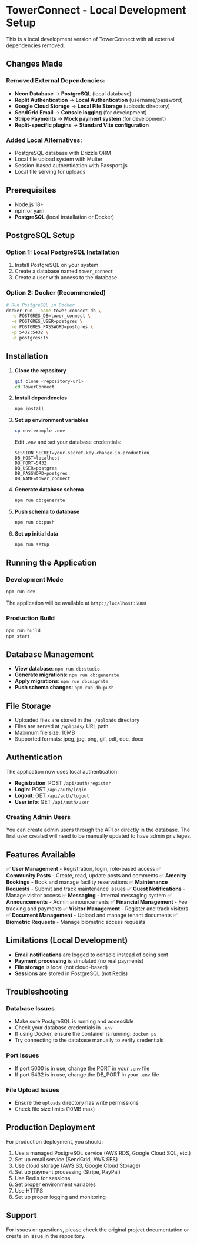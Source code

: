 # TowerConnect - Local Development Setup

This is a local development version of TowerConnect with all external dependencies removed.

## Changes Made

### Removed External Dependencies:
- **Neon Database** → **PostgreSQL** (local database)
- **Replit Authentication** → **Local Authentication** (username/password)
- **Google Cloud Storage** → **Local File Storage** (uploads directory)
- **SendGrid Email** → **Console logging** (for development)
- **Stripe Payments** → **Mock payment system** (for development)
- **Replit-specific plugins** → **Standard Vite configuration**

### Added Local Alternatives:
- PostgreSQL database with Drizzle ORM
- Local file upload system with Multer
- Session-based authentication with Passport.js
- Local file serving for uploads

## Prerequisites

- Node.js 18+ 
- npm or yarn
- **PostgreSQL** (local installation or Docker)

## PostgreSQL Setup

### Option 1: Local PostgreSQL Installation
1. Install PostgreSQL on your system
2. Create a database named `tower_connect`
3. Create a user with access to the database

### Option 2: Docker (Recommended)
```bash
# Run PostgreSQL in Docker
docker run --name tower-connect-db \
  -e POSTGRES_DB=tower_connect \
  -e POSTGRES_USER=postgres \
  -e POSTGRES_PASSWORD=postgres \
  -p 5432:5432 \
  -d postgres:15
```

## Installation

1. **Clone the repository**
   ```bash
   git clone <repository-url>
   cd TowerConnect
   ```

2. **Install dependencies**
   ```bash
   npm install
   ```

3. **Set up environment variables**
   ```bash
   cp env.example .env
   ```
   
   Edit `.env` and set your database credentials:
   ```env
   SESSION_SECRET=your-secret-key-change-in-production
   DB_HOST=localhost
   DB_PORT=5432
   DB_USER=postgres
   DB_PASSWORD=postgres
   DB_NAME=tower_connect
   ```

4. **Generate database schema**
   ```bash
   npm run db:generate
   ```

5. **Push schema to database**
   ```bash
   npm run db:push
   ```

6. **Set up initial data**
   ```bash
   npm run setup
   ```

## Running the Application

### Development Mode
```bash
npm run dev
```

The application will be available at `http://localhost:5000`

### Production Build
```bash
npm run build
npm start
```

## Database Management

- **View database**: `npm run db:studio`
- **Generate migrations**: `npm run db:generate`
- **Apply migrations**: `npm run db:migrate`
- **Push schema changes**: `npm run db:push`

## File Storage

- Uploaded files are stored in the `./uploads` directory
- Files are served at `/uploads/` URL path
- Maximum file size: 10MB
- Supported formats: jpeg, jpg, png, gif, pdf, doc, docx

## Authentication

The application now uses local authentication:

- **Registration**: POST `/api/auth/register`
- **Login**: POST `/api/auth/login`
- **Logout**: GET `/api/auth/logout`
- **User info**: GET `/api/auth/user`

### Creating Admin Users

You can create admin users through the API or directly in the database. The first user created will need to be manually updated to have admin privileges.

## Features Available

✅ **User Management** - Registration, login, role-based access
✅ **Community Posts** - Create, read, update posts and comments
✅ **Amenity Bookings** - Book and manage facility reservations
✅ **Maintenance Requests** - Submit and track maintenance issues
✅ **Guest Notifications** - Manage visitor access
✅ **Messaging** - Internal messaging system
✅ **Announcements** - Admin announcements
✅ **Financial Management** - Fee tracking and payments
✅ **Visitor Management** - Register and track visitors
✅ **Document Management** - Upload and manage tenant documents
✅ **Biometric Requests** - Manage biometric access requests

## Limitations (Local Development)

- **Email notifications** are logged to console instead of being sent
- **Payment processing** is simulated (no real payments)
- **File storage** is local (not cloud-based)
- **Sessions** are stored in PostgreSQL (not Redis)

## Troubleshooting

### Database Issues
- Make sure PostgreSQL is running and accessible
- Check your database credentials in `.env`
- If using Docker, ensure the container is running: `docker ps`
- Try connecting to the database manually to verify credentials

### Port Issues
- If port 5000 is in use, change the PORT in your `.env` file
- If port 5432 is in use, change the DB_PORT in your `.env` file

### File Upload Issues
- Ensure the `uploads` directory has write permissions
- Check file size limits (10MB max)

## Production Deployment

For production deployment, you should:

1. Use a managed PostgreSQL service (AWS RDS, Google Cloud SQL, etc.)
2. Set up email service (SendGrid, AWS SES)
3. Use cloud storage (AWS S3, Google Cloud Storage)
4. Set up payment processing (Stripe, PayPal)
5. Use Redis for sessions
6. Set proper environment variables
7. Use HTTPS
8. Set up proper logging and monitoring

## Support

For issues or questions, please check the original project documentation or create an issue in the repository.
